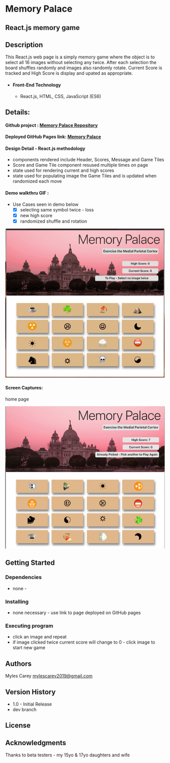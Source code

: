 # Memory Palace 

## React.js memory game

## Description

This React.js web page is a simply memory game where the object is to select all 16 images without selecting any twice.  After each selection the board shuffles randomly and images also randomly rotate.   Current Score is tracked and High Score is display and upated as appropriate.

- #### Front-End Technology

  - React.js, HTML, CSS, JavaScript (ES6)


## Details:

#### Github project :    <a href="https://github.com/mylescarey2019/MemoryPalace">Memory Palace Repository</a>

#### Deployed GitHub Pages link:  <a href="https://mylescarey2019.github.io/MemoryPalace/">Memory Palace</a>

#### Design Detail - React.js methodology

- components rendered include Header, Scores, Message and Game Tiles
- Score and Game Tile component resused multiple times on page
- state used for rendering current and high scores
- state used for populating image the Game Tiles and is updated when randomized each move

#### Demo walkthru GIF : 

- Use Cases seen in demo below
  - [x] selecting same symbol twice - loss
  - [x] new high score
  - [x] randomized shuffle and rotation

![dorm-demo](./public/demo.gif)



#### Screen Captures:

home page

![home-page-img](./public/main-page-img.png)




## Getting Started

### Dependencies

- none - 

### Installing

- none necessary - use link to page deployed on GitHub pages

### Executing program

- click an image and repeat
- if image clicked twice current score will change to 0 - click image to start new game

## Authors

Myles Carey 
mylescarey2019@gmail.com 

## Version History

- 1.0 - Initial Release
- dev branch

## License

## Acknowledgments

Thanks to beta testers - my 15yo & 17yo daughters and wife 

